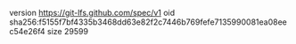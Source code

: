 version https://git-lfs.github.com/spec/v1
oid sha256:f5155f7bf4335b3468dd63e82f2c7446b769fefe7135990081ea08eec54e26f4
size 29599
